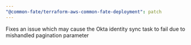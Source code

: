 ```yaml
---
"@common-fate/terraform-aws-common-fate-deployment": patch
---
```


Fixes an issue which may cause the Okta identity sync task to fail due to mishandled pagination parameter
